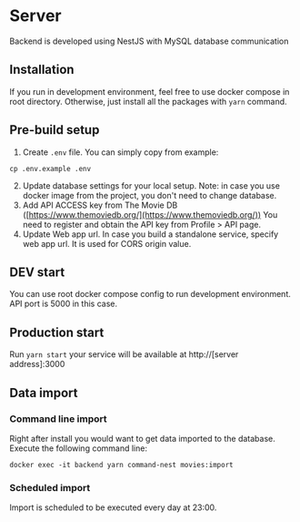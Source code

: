 # Server

Backend is developed using NestJS with MySQL database communication

## Installation
If you run in development environment, feel free to use docker compose in root directory.
Otherwise, just install all the packages with `yarn` command.

## Pre-build setup
1. Create `.env` file. You can simply copy from example:
```shell
cp .env.example .env
```
2. Update database settings for your local setup.
Note: in case you use docker image from the project, you don't need to change database.
3. Add API ACCESS key from The Movie DB ([https://www.themoviedb.org/](https://www.themoviedb.org/))
You need to register and obtain the API key from Profile > API page.
4. Update Web app url. 
In case you build a standalone service, specify web app url. It is used for CORS origin value.

## DEV start
You can use root docker compose config to run development environment.
API port is 5000 in this case.

## Production start
Run `yarn start` your service will be available at http://[server address]:3000 

## Data import
### Command line import
Right after install you would want to get data imported to the database.
Execute the following command line:
```shell
docker exec -it backend yarn command-nest movies:import
```

### Scheduled import
Import is scheduled to be executed every day at 23:00.
